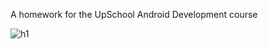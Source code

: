A homework for the UpSchool Android Development course


![h1](https://github.com/seymasingin/NavCompHomework/assets/113527683/e7d89f82-0491-4d7e-9ffd-154fe41cf60d)
